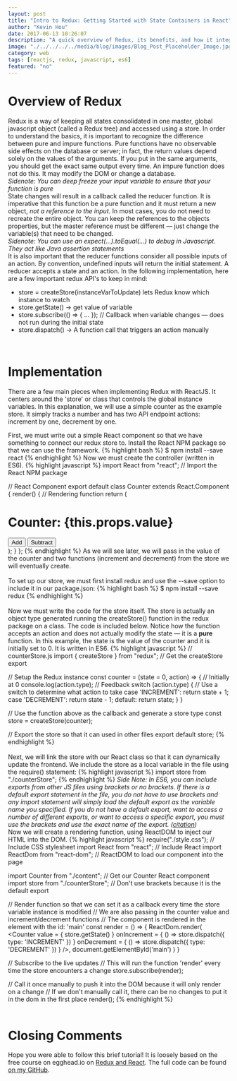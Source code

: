 ```yaml
---
layout: post
title: "Intro to Redux: Getting Started with State Containers in React"
author: "Kevin Hou"
date: 2017-06-13 10:26:07
description: "A quick overview of Redux, its benefits, and how it integrates with React"
image: "./../../../../media/blog/images/Blog_Post_Placeholder_Image.jpg"
category: web
tags: [reactjs, redux, javascript, es6]
featured: "no"
---
```

# Overview of Redux
Redux is a way of keeping all states consolidated in one master, global javascript object (called a Redux tree) and accessed using a store. In order to understand the basics, it is important to recognize the difference between pure and impure functions. Pure functions have no observable side effects on the database or server; in fact, the return values depend solely on the values of the arguments. If you put in the same arguments, you should get the exact same output every time. An impure function does not do this. It may modify the DOM or change a database.<br>
*Sidenote: You can deep freeze your input variable to ensure that your function is pure*
<br class="post-line-break">
State changes will result in a callback called the reducer function. It is imperative that this function be a pure function and it must return a new object, _not a reference to the input_. In most cases, you do not need to recreate the entire object. You can keep the references to the objects properties, but the master reference must be different — just change the variable(s) that need to be changed.<br>
*Sidenote: You can use an expect(...).toEqual(...) to debug in Javascript. They act like Java assertion statements*
<br class="post-line-break">
It is also important that the reducer functions consider all possible inputs of an action. By convention, undefined inputs will return the initial statement. A reducer accepts a state and an action. In the following implementation, here are a few important redux API's to keep in mind:
* store = createStore(instanceVarToUpdate) lets Redux know which instance to watch
* store.getState() → get value of variable
* store.subscribe(() => { … }); // Callback when variable changes — does not run during the initial state
* store.dispatch() → A function call that triggers an action manually
<br class="post-line-break">

# Implementation
There are a few main pieces when implementing Redux with ReactJS. It centers around the 'store' or class that controls the global instance variables. In this explanation, we will use a simple counter as the example store. It simply tracks a number and has two API endpoint actions: increment by one, decrement by one.

First, we must write out a simple React component so that we have something to connect our redux store to. Install the React NPM package so that we can use the framework.
{% highlight bash %}
$ npm install --save react
{% endhighlight %}
Now we must create the controller (written in ES6).
{% highlight javascript %}
import React from "react"; // Import the React NPM package

// React Component
export default class Counter extends React.Component {
  render() { // Rendering function
    return (
      <div>
        <h1>Counter: {this.props.value}</h1>
        <button onClick={this.props.onIncrement}>Add</button>
        <button onClick={this.props.onDecrement}>Subtract</button>
      </div>
    );
  }
};
{% endhighlight %}
As we will see later, we will pass in the value of the counter and two functions (increment and decrement) from the store we will eventually create.
<br class="post-line-break">
<br class="post-line-break">
To set up our store, we must first install redux and use the --save option to include it in our package.json:
{% highlight bash %}
$ npm install --save redux
{% endhighlight %}
<br class="post-line-break">
<br class="post-line-break">
Now we must write the code for the store itself. The store is actually an object type generated running the createStore() function in the redux package on a class. The code is included below. Notice how the function accepts an action and does not actually modify the state — it is a **pure** function. In this example, the state is the value of the counter and it is initially set to 0. It is written in ES6.
{% highlight javascript %}
// counterStore.js
import { createStore } from "redux"; // Get the createStore export

// Setup the Redux instance
const counter = (state = 0, action) => { // Initially at 0
  console.log(action.type); // Feedback
  switch (action.type) { // Use a switch to determine what action to take
    case 'INCREMENT':
      return state + 1;
    case 'DECREMENT':
      return state - 1;
    default:
      return state;
  }
}

// Use the function above as the callback and generate a store type
const store = createStore(counter);

// Export the store so that it can used in other files
export default store;
{% endhighlight %}
<br class="post-line-break">
<br class="post-line-break">
Next, we will link the store with our React class so that it can dynamically update the frontend. We include the store as a local variable in the file using the require() statement:
{% highlight javascript %}
import store from "./counterStore";
{% endhighlight %}
_Side Note: In ES6, you can include exports from other JS files using brackets or no brackets. If there is a default export statement in the file, you do not have to use brackets and any import statement will simply load the default export as the variable name you specified. If you do not have a default export, want to access a number of different exports, or want to access a specific export, you must use the brackets and use the exact name of the export. ([citation](https://stackoverflow.com/questions/36795819/when-should-i-use-curly-braces-for-es6-import/36796281))_
<br class="post-line-break">
Now we will create a rendering function, using ReactDOM to inject our HTML into the DOM.
{% highlight javascript %}
require("./style.css"); // Include CSS stylesheet
import React from "react"; // Include React
import ReactDom from "react-dom"; // ReactDOM to load our component into the page

import Counter from "./content"; // Get our Counter React component
import store from "./counterStore"; // Don't use brackets because it is the default export

// Render function so that we can set it as a callback every time the store variable instance is modified
// We are also passing in the counter value and increment/decrement functions
// The component is rendered in the element with the id: 'main'
const render = () => {
  ReactDom.render(
    <Counter
      value = { store.getState() }
      onIncrement = { () =>
        store.dispatch({ type: 'INCREMENT' })
      }
      onDecrement = { () =>
        store.dispatch({ type: 'DECREMENT' })
      }
      />,
    document.getElementById('main')
  )
}

// Subscribe to the live updates
// This will run the function 'render' every time the store encounters a change
store.subscribe(render);

// Call it once manually to push it into the DOM because it will only render on a change
// If we don't manually call it, there can be no changes to put it in the dom in the first place
render();
{% endhighlight %}
<br class="post-line-break">
<br class="post-line-break">
# Closing Comments
Hope you were able to follow this brief tutorial! It is loosely based on the free course on egghead.io on <a href="http://webpack.github.io/docs/tutorials/getting-started/" target="\_blank">Redux and React</a>. The full code can be found <a href="https://github.com/khou22/NodeJSPractice/tree/master/Redux" target="\_blank">on my GitHub</a>.
